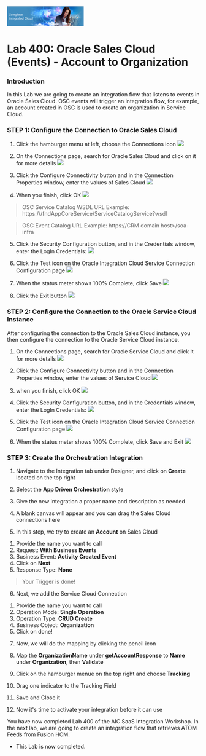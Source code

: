 <img class="float-right" src="images/j2c-logo.png" width="200">

# Lab 400: Oracle Sales Cloud (Events) - Account to Organization 

### Introduction

In this Lab we are going to create an integration flow that listens to events in Oracle Sales Cloud. OSC events will trigger an integration flow, for example, an account created in OSC is used to create an organization in Service Cloud. 

### STEP 1: Configure the Connection to Oracle Sales Cloud 

1. Click the hamburger menu at left, choose the Connections icon
 ![](images/5.png)
 
2. On the Connections page, search for Oracle Sales Cloud and click on it for more details
 ![](images/9xx.png)

3. Click the Configure Connectivity button and in the Connection Properties window, enter the values of Sales Cloud
 ![](images/12.1.png)

4. When you finish, click OK
 ![](images/12.png)

> OSC Service Catalog WSDL URL Example: https://<common domain host>/fndAppCoreService/ServiceCatalogService?wsdl

> OSC Event Catalog URL Example: https://CRM domain host>/soa-infra

5. Click the Security Configuration button, and in the Credentials window, enter the LogIn Credentials:
 ![](images/10.png)
 
6. Click the Test icon on the Oracle Integration Cloud Service Connection Configuration page
 ![](images/13.png)

7. When the status meter shows 100% Complete, click Save
 ![](images/14.png)
 
8. Click the Exit button
 ![](images/16.png)

### STEP 2: Configure the Connection to the Oracle Service Cloud Instance

After configuring the connection to the Oracle Sales Cloud instance, you then configure the connection to the Oracle Service Cloud instance.

1. On the Connections page, search for Oracle Service Cloud and click it for more details
![](images/18.png)

2. Click the Configure Connectivity button and in the Connection Properties window, enter the values of Service Cloud
![](images/19.png)
3. when you finish, click OK
![](images/20.png)

4. Click the Security Configuration button, and in the Credentials window, enter the LogIn Credentials:
![](images/21.png)

5. Click the Test icon on the Oracle Integration Cloud Service Connection Configuration page
![](images/22.png)

6. When the status meter shows 100% Complete, click Save and Exit
![](images/27.png)

### STEP 3: Create the Orchestration Integration

1. Navigate to the Integration tab under Designer, and click on **Create** located on the top right

2. Select the **App Driven Orchestration** style 

3. Give the new integration a proper name and description as needed

4. A blank canvas will appear and you can drag the Sales Cloud connections here

5. In this step, we try to create an **Account** on Sales Cloud 
1) Provide the name you want to call 
2) Request: **With Business Events**
3) Business Event: **Activity Created Event**
4) Click on **Next**
5) Response Type: **None**

> Your Trigger is done!

6. Next, we add the Service Cloud Connection 
1) Provide the name you want to call
2) Operation Mode: **Single Operation**
3) Operation Type: **CRUD  Create**
4) Business Object: **Organization**
5) Click on done!

7. Now, we will do the mapping by clicking the pencil icon

8. Map the **OrganizationName** under **getAccountResponse** to **Name** under **Organization**, then **Validate**

9. Click on the hamburger menue on the top right and choose **Tracking**

10. Drag one indicator to the Tracking Field

11. Save and Close it

12. Now it's time to activate your integration before it can use

   



You have now completed Lab 400 of the AIC SaaS Integration Workshop. In the next lab, we are going to create an integration flow that retrieves ATOM Feeds from Fusion HCM.

- This Lab is now completed.
